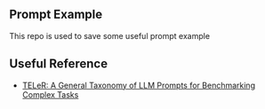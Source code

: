 ## Prompt Example

This repo is used to save some useful prompt example


## Useful Reference
- [TELeR: A General Taxonomy of LLM Prompts for Benchmarking
Complex Tasks](https://arxiv.org/pdf/2305.11430)
